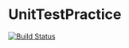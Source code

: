 # UnitTestPractice
[![Build Status](https://travis-ci.org/Ramsfield/UnitTestPractice.svg?branch=master)](https://travis-ci.org/Ramsfield/UnitTestPractice)
